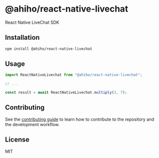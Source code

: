 # @ahiho/react-native-livechat

React Native LiveChat SDK

## Installation

```sh
npm install @ahiho/react-native-livechat
```

## Usage

```js
import ReactNativeLivechat from "@ahiho/react-native-livechat";

// ...

const result = await ReactNativeLivechat.multiply(3, 7);
```

## Contributing

See the [contributing guide](CONTRIBUTING.md) to learn how to contribute to the repository and the development workflow.

## License

MIT
